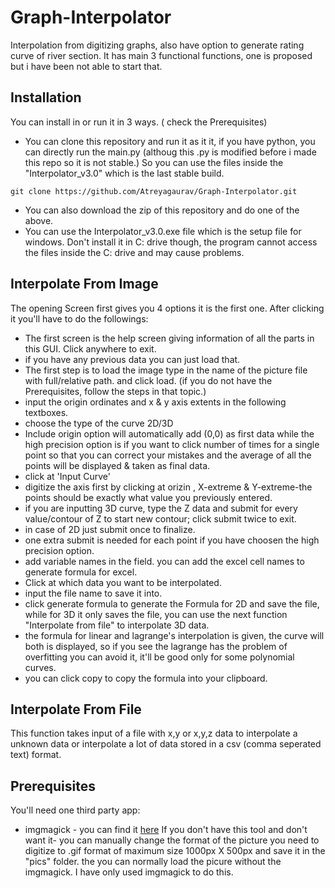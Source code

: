 # Graph-Interpolator
Interpolation from digitizing graphs, also have option to generate rating curve of river section.
It has main 3 functional functions, one is proposed but i have been not able to start that.
## Installation
You can install in or run it in 3 ways. ( check the Prerequisites)
* You can clone this repository and run it as it it, if you have python, you can directly run the main.py (althoug this .py is modified before i made this repo so it is not stable.) So you can use the files inside the "Interpolator_v3.0" which is the last stable build. 
````
git clone https://github.com/Atreyagaurav/Graph-Interpolator.git
````
* You can also download the zip of this repository and do one of the above.
* You can use the Interpolator_v3.0.exe file which is the setup file for windows. Don't install it in C: drive though, the program cannot access the files inside the C: drive and may cause problems.

## Interpolate From Image
The opening Screen first gives you 4 options it is the first one. After clicking it you'll have to do the followings:
* The first screen is the help screen giving information of all the parts in this GUI. Click anywhere to exit.
* if you have any previous data you can just load that.
* The first step is to load the image type in the name of the picture file with full/relative path. and click load. (if you do not have the Prerequisites, follow the steps in that topic.)
* input the origin ordinates and x & y axis extents in the following textboxes.
* choose the type of the curve 2D/3D
* Include origin option will automatically add (0,0) as first data while the high precision option is if you want to click number of times for a single point so that you can correct your mistakes and the average of all the points will be displayed & taken as final data.
* click at 'Input Curve'
* digitize the axis first by clicking at orizin , X-extreme & Y-extreme-the  points should be exactly what value you previously entered.
* if you are inputting 3D curve, type the Z data and submit for every value/contour of Z to start new contour; click submit twice to exit.
* in case of 2D just submit once to finalize. 
* one extra submit is needed for each point if you have choosen the high precision option.
* add variable names in the field. you can add the excel cell names to generate formula for excel.
* Click at which data you want to be interpolated.
* input the file name to save it into.
* click generate formula to generate the Formula for 2D and save the file, while for 3D it only saves the file, you can use the next function "Interpolate from file" to interpolate  3D data.
* the formula for linear and lagrange's interpolation is given, the curve will both is displayed, so if you see the lagrange has the problem of overfitting you can avoid it, it'll be good only for some polynomial curves.
* you can click copy to copy the formula into your clipboard.

## Interpolate From File
This function takes input of a file with x,y or x,y,z data to interpolate a unknown data or interpolate a lot of data stored in a csv (comma seperated text) format. <will add more>
## Prerequisites
You'll need one third party app:
* imgmagick - you can find it [here](https://imagemagick.org/script/download.php)
If you don't have this tool and don't want it- you can manually change the format of the picture you need to digitize to .gif format of maximum size 1000px X 500px and save it in the "pics" folder. the you can normally load the picure without the imgmagick. I have only used imgmagick to do this.
